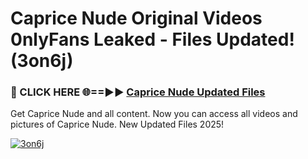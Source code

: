 # Caprice Nude Original Videos 0nlyFans Leaked - Files Updated! (3on6j)

<h3>🔴 CLICK HERE 🌐==►► <a href="https://tinyurl.com/5h6xmrr3" rel="nofollow">Caprice Nude Updated Files</a></h3>

Get Caprice Nude and all content. Now you can access all videos and pictures of Caprice Nude. New Updated Files 2025!

[![3on6j](https://i.imgur.com/KVD873Z.gif)](https://tinyurl.com/5h6xmrr3)
